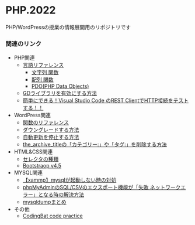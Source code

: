 # PHP.2022
PHP/WordPressの授業の情報展開用のリポジトリです

### 関連のリンク

- PHP関連
  - [言語リファレンス](https://www.php.net/manual/ja/langref.php)
    - [文字列 関数](https://www.php.net/manual/ja/ref.strings.php#ref.strings)
    - [配列 関数](https://www.php.net/manual/ja/ref.array.php)
    - [PDO(PHP Data Objects)](https://www.php.net/manual/ja/book.pdo.php)
  - [GDライブラリを有効にする方法](https://sologaku.com/wordpress/images-only-full-size/)
  - [簡単にできる！Visual Studio Code のREST ClientでHTTP接続をテストする！！](https://1kara-hajimeru.com/2020/10/1378/)
- WordPress関連
  - [関数のリファレンス](http://wpdocs.osdn.jp/%E9%96%A2%E6%95%B0%E3%83%AA%E3%83%95%E3%82%A1%E3%83%AC%E3%83%B3%E3%82%B9)
  - [ダウングレードする方法](https://kinsta.com/jp/blog/downgrade-wordpress/)
  - [自動更新を停止する方法](https://otamunote.com/wordpress-update-stop/)
  - [the_archive_titleの「カテゴリー:」や「タグ:」を削除する方法](https://naoyu.net/archive-title-hook/)
- HTML&CSS関連
  - [セレクタの種類](http://www.htmq.com/csskihon/005.shtml)
  - [Bootstraop v4.5](https://getbootstrap.jp/docs/4.5/getting-started/introduction/)
- MYSQL関連
  - [【xammp】mysqlが起動しない時の対処](https://qiita.com/gone0021/items/1240f857776c6bb620b6)
  - [phpMyAdminのSQL/CSVのエクスポート機能が「失敗 ネットワークエラー」となる時の解決方法](https://www.petitmonte.com/linux/phpmyadmin-failed-network-err.html)
  - [mysqldumpまとめ](https://qiita.com/PlanetMeron/items/3a41e14607a65bc9b60c)
- その他
  - [CodingBat code practice](https://codingbat.com/java)